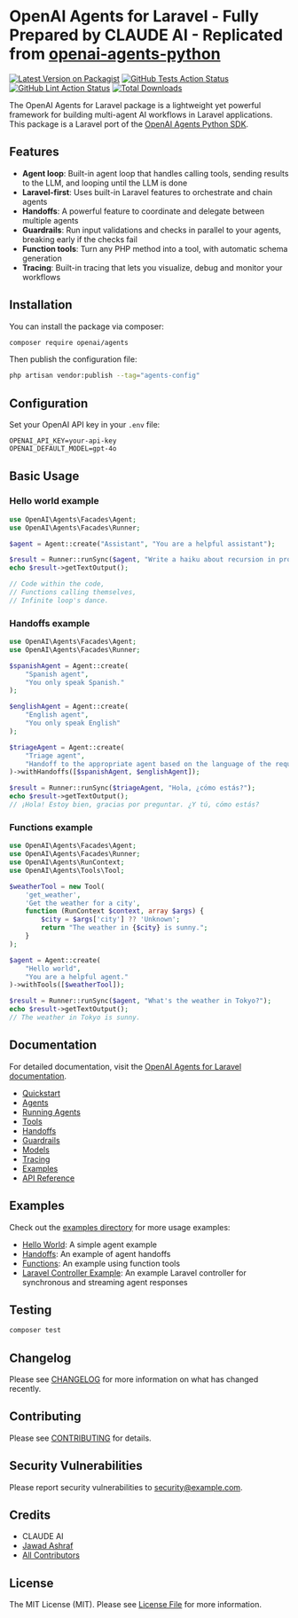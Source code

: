 # OpenAI Agents for Laravel - Fully Prepared by CLAUDE AI - Replicated from [openai-agents-python](https://github.com/openai/openai-agents-python)

[![Latest Version on Packagist](https://img.shields.io/packagist/v/openai/agents.svg?style=flat-square)](https://packagist.org/packages/openai/agents)
[![GitHub Tests Action Status](https://img.shields.io/github/actions/workflow/status/openai/openai-agents-laravel/run-tests.yml?branch=main&label=tests&style=flat-square)](https://github.com/openai/openai-agents-laravel/actions?query=workflow%3Arun-tests+branch%3Amain)
[![GitHub Lint Action Status](https://img.shields.io/github/actions/workflow/status/openai/openai-agents-laravel/fix-php-code-style-issues.yml?branch=main&label=code%20style&style=flat-square)](https://github.com/openai/openai-agents-laravel/actions?query=workflow%3Afix-php-code-style-issues+branch%3Amain)
[![Total Downloads](https://img.shields.io/packagist/dt/openai/agents.svg?style=flat-square)](https://packagist.org/packages/openai/agents)

The OpenAI Agents for Laravel package is a lightweight yet powerful framework for building multi-agent AI workflows in Laravel applications. This package is a Laravel port of the [OpenAI Agents Python SDK](https://github.com/openai/openai-agents-python).

## Features

- **Agent loop**: Built-in agent loop that handles calling tools, sending results to the LLM, and looping until the LLM is done
- **Laravel-first**: Uses built-in Laravel features to orchestrate and chain agents
- **Handoffs**: A powerful feature to coordinate and delegate between multiple agents
- **Guardrails**: Run input validations and checks in parallel to your agents, breaking early if the checks fail
- **Function tools**: Turn any PHP method into a tool, with automatic schema generation
- **Tracing**: Built-in tracing that lets you visualize, debug and monitor your workflows

## Installation

You can install the package via composer:

```bash
composer require openai/agents
```

Then publish the configuration file:

```bash
php artisan vendor:publish --tag="agents-config"
```

## Configuration

Set your OpenAI API key in your `.env` file:

```
OPENAI_API_KEY=your-api-key
OPENAI_DEFAULT_MODEL=gpt-4o
```

## Basic Usage

### Hello world example

```php
use OpenAI\Agents\Facades\Agent;
use OpenAI\Agents\Facades\Runner;

$agent = Agent::create("Assistant", "You are a helpful assistant");

$result = Runner::runSync($agent, "Write a haiku about recursion in programming.");
echo $result->getTextOutput();

// Code within the code,
// Functions calling themselves,
// Infinite loop's dance.
```

### Handoffs example

```php
use OpenAI\Agents\Facades\Agent;
use OpenAI\Agents\Facades\Runner;

$spanishAgent = Agent::create(
    "Spanish agent",
    "You only speak Spanish."
);

$englishAgent = Agent::create(
    "English agent",
    "You only speak English"
);

$triageAgent = Agent::create(
    "Triage agent",
    "Handoff to the appropriate agent based on the language of the request."
)->withHandoffs([$spanishAgent, $englishAgent]);

$result = Runner::runSync($triageAgent, "Hola, ¿cómo estás?");
echo $result->getTextOutput();
// ¡Hola! Estoy bien, gracias por preguntar. ¿Y tú, cómo estás?
```

### Functions example

```php
use OpenAI\Agents\Facades\Agent;
use OpenAI\Agents\Facades\Runner;
use OpenAI\Agents\RunContext;
use OpenAI\Agents\Tools\Tool;

$weatherTool = new Tool(
    'get_weather',
    'Get the weather for a city',
    function (RunContext $context, array $args) {
        $city = $args['city'] ?? 'Unknown';
        return "The weather in {$city} is sunny.";
    }
);

$agent = Agent::create(
    "Hello world",
    "You are a helpful agent."
)->withTools([$weatherTool]);

$result = Runner::runSync($agent, "What's the weather in Tokyo?");
echo $result->getTextOutput();
// The weather in Tokyo is sunny.
```

## Documentation

For detailed documentation, visit the [OpenAI Agents for Laravel documentation](https://github.com/your-username/openai-agents-laravel/blob/main/docs/index.md).

- [Quickstart](docs/quickstart.md)
- [Agents](docs/agents.md)
- [Running Agents](docs/running_agents.md)
- [Tools](docs/tools.md)
- [Handoffs](docs/handoffs.md)
- [Guardrails](docs/guardrails.md)
- [Models](docs/models.md)
- [Tracing](docs/tracing.md)
- [Examples](docs/examples.md)
- [API Reference](docs/ref/index.md)

## Examples

Check out the [examples directory](examples) for more usage examples:

- [Hello World](examples/hello_world.php): A simple agent example
- [Handoffs](examples/handoffs.php): An example of agent handoffs
- [Functions](examples/functions.php): An example using function tools
- [Laravel Controller Example](examples/AgentController.php): An example Laravel controller for synchronous and streaming agent responses

## Testing

```bash
composer test
```

## Changelog

Please see [CHANGELOG](CHANGELOG.md) for more information on what has changed recently.

## Contributing

Please see [CONTRIBUTING](CONTRIBUTING.md) for details.

## Security Vulnerabilities

Please report security vulnerabilities to [security@example.com](mailto:jawadashraf78@gmail.com).

## Credits

- CLAUDE AI
- [Jawad Ashraf](https://github.com/jawadashraf)
- [All Contributors](../../contributors)

## License

The MIT License (MIT). Please see [License File](LICENSE.md) for more information.